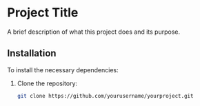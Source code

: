 # Project Title

A brief description of what this project does and its purpose.

## Installation

To install the necessary dependencies:

1. Clone the repository:
   ```bash
   git clone https://github.com/yourusername/yourproject.git

